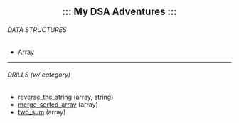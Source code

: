 <h2 align="center">::: My DSA Adventures :::</h2>


<h6>DATA STRUCTURES</h6>
<ul>
  <li><a href="https://github.com/theparotta/dsa/blob/trunk/datastructures/myarray.py">Array</a></li>
</ul>

---

<h6>DRILLS (w/ category)</h6>
<ul>
  <li><a href="https://github.com/theparotta/dsa/tree/trunk/drills/reverse_the_string">reverse_the_string</a> (array, string)</li>
  <li><a href="https://github.com/theparotta/dsa/tree/trunk/drills/merge_sorted_array">merge_sorted_array</a> (array)</li>
  <li><a href="https://github.com/theparotta/dsa/tree/trunk/drills/two_sum">two_sum</a> (array)</li>
</ul>


